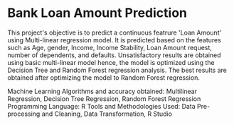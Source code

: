 # Bank Loan Amount Prediction
This project's objective is to predict a continuous featrure 'Loan Amount' using Multi-linear regression model. It is predicted based on the features such as 
Age, gender, Income, Income Stability, Loan Amount request, number of dependents, and defaults. Unsatisfactory results are obtained using basic multi-linear model hence, the model is optimized using the Decision Tree and Random Forest regression analysis. The best results are obtained after optimizing the model to Random Forest regression.

Machine Learning Algorithms and accuracy obtained:  Multilinear Regression, Decision Tree Regression, Random Forest Regression
Programming Language: R
Tools and Methodologies Used: Data Pre-processing and Cleaning, Data Transformation, R Studio
